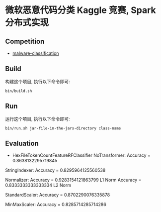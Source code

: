 # 微软恶意代码分类 Kaggle 竞赛, Spark 分布式实现

## Competition
- [malware-classification](https://www.kaggle.com/c/malware-classification)

## Build
构建这个项目, 执行以下命令即可:

    bin/build.sh
    
## Run
运行这个项目, 执行以下命令即可:

    bin/run.sh jar-file-in-the-jars-directory class-name
    
## Evaluation

* HexFileTokenCountFeatureRFClassifier
NoTransformer:
Accuracy = 0.8638132295719845

StringIndexer:
Accuracy = 0.8295964125560538

Normalizer:
    Accuracy = 0.9283154121863799 L1 Norm
    Accuracy = 0.8333333333333334 L2 Norm
    
StandardScaler:
    Accuracy = 0.8702290076335878
    
MinMaxScaler:
    Accuracy = 0.8285714285714286